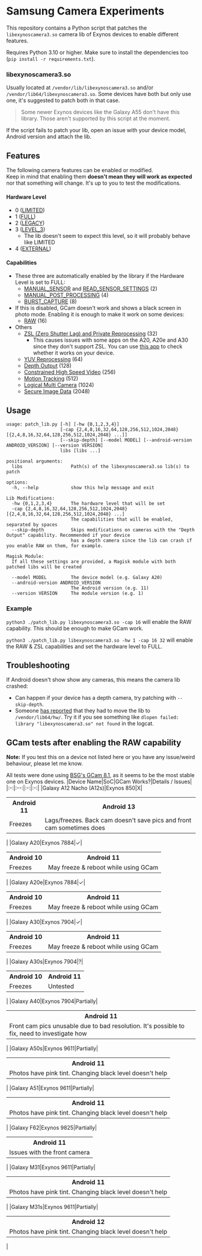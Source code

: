 # Samsung Camera Experiments
This repository contains a Python script that patches the `libexynoscamera3.so` camera lib of Exynos devices to enable different features.

Requires Python 3.10 or higher. Make sure to install the dependencies too (`pip install -r requirements.txt`).

### libexynoscamera3.so
Usually located at `/vendor/lib/libexynoscamera3.so` and/or `/vendor/lib64/libexynoscamera3.so`. Some devices have both but only use one, it's suggested to patch both in that case.

> Some newer Exynos devices like the Galaxy A55 don't have this library. Those aren't supported by this script at the moment.

If the script fails to patch your lib, open an issue with your device model, Android version and attach the lib.

## Features
The following camera features can be enabled or modified. \
Keep in mind that enabling them **doesn't mean they will work as expected** nor that something will change. It's up to you to test the modifications.

#### Hardware Level
* 0 ([LIMITED](https://developer.android.com/reference/android/hardware/camera2/CameraMetadata#INFO_SUPPORTED_HARDWARE_LEVEL_LIMITED))
* 1 ([FULL](https://developer.android.com/reference/android/hardware/camera2/CameraMetadata#INFO_SUPPORTED_HARDWARE_LEVEL_FULL))
* 2 ([LEGACY](https://developer.android.com/reference/android/hardware/camera2/CameraMetadata#INFO_SUPPORTED_HARDWARE_LEVEL_LEGACY))
* 3 ([LEVEL_3](https://developer.android.com/reference/android/hardware/camera2/CameraMetadata#INFO_SUPPORTED_HARDWARE_LEVEL_3))
    * The lib doesn't seem to expect this level, so it will probably behave like LIMITED
* 4 ([EXTERNAL](https://developer.android.com/reference/android/hardware/camera2/CameraMetadata#INFO_SUPPORTED_HARDWARE_LEVEL_EXTERNAL))

#### Capabilities
* These three are automatically enabled by the library if the Hardware Level is set to FULL:
    * [MANUAL_SENSOR](https://developer.android.com/reference/android/hardware/camera2/CameraMetadata#REQUEST_AVAILABLE_CAPABILITIES_MANUAL_SENSOR) and [READ_SENSOR_SETTINGS](https://developer.android.com/reference/android/hardware/camera2/CameraMetadata#REQUEST_AVAILABLE_CAPABILITIES_READ_SENSOR_SETTINGS) (2)
    * [MANUAL_POST_PROCESSING](https://developer.android.com/reference/android/hardware/camera2/CameraMetadata#REQUEST_AVAILABLE_CAPABILITIES_MANUAL_POST_PROCESSING) (4)
    * [BURST_CAPTURE](https://developer.android.com/reference/android/hardware/camera2/CameraMetadata#REQUEST_AVAILABLE_CAPABILITIES_BURST_CAPTURE) (8)
* If this is disabled, GCam doesn't work and shows a black screen in photo mode. Enabling it is enough to make it work on some devices:
    * [RAW](https://developer.android.com/reference/android/hardware/camera2/CameraMetadata#REQUEST_AVAILABLE_CAPABILITIES_RAW) (16)
* Others
    * [ZSL (Zero Shutter Lag) and Private Reprocessing](https://developer.android.com/reference/android/hardware/camera2/CameraMetadata#REQUEST_AVAILABLE_CAPABILITIES_PRIVATE_REPROCESSING) (32)
        * This causes issues with some apps on the A20, A20e and A30 since they don't support ZSL. You can use [this app](https://github.com/sonyxperiadev/CameraTest) to check whether it works on your device.
    * [YUV Reprocessing](https://developer.android.com/reference/android/hardware/camera2/CameraMetadata#REQUEST_AVAILABLE_CAPABILITIES_YUV_REPROCESSING) (64)
    * [Depth Output](https://developer.android.com/reference/android/hardware/camera2/CameraMetadata#REQUEST_AVAILABLE_CAPABILITIES_DEPTH_OUTPUT) (128)
    * [Constrained High Speed Video](https://developer.android.com/reference/android/hardware/camera2/CameraMetadata#REQUEST_AVAILABLE_CAPABILITIES_CONSTRAINED_HIGH_SPEED_VIDEO) (256)
    * [Motion Tracking](https://developer.android.com/reference/android/hardware/camera2/CameraMetadata#REQUEST_AVAILABLE_CAPABILITIES_MOTION_TRACKING) (512)
    * [Logical Multi Camera](https://developer.android.com/reference/android/hardware/camera2/CameraMetadata#REQUEST_AVAILABLE_CAPABILITIES_LOGICAL_MULTI_CAMERA) (1024)
    * [Secure Image Data](https://developer.android.com/reference/android/hardware/camera2/CameraMetadata#REQUEST_AVAILABLE_CAPABILITIES_SECURE_IMAGE_DATA) (2048)

## Usage
```
usage: patch_lib.py [-h] [-hw {0,1,2,3,4}]
                    [-cap {2,4,8,16,32,64,128,256,512,1024,2048} [{2,4,8,16,32,64,128,256,512,1024,2048} ...]]
                    [--skip-depth] [--model MODEL] [--android-version ANDROID_VERSION] [--version VERSION]
                    libs [libs ...]

positional arguments:
  libs                  Path(s) of the libexynoscamera3.so lib(s) to patch

options:
  -h, --help            show this help message and exit

Lib Modifications:
  -hw {0,1,2,3,4}       The hardware level that will be set
  -cap {2,4,8,16,32,64,128,256,512,1024,2048} [{2,4,8,16,32,64,128,256,512,1024,2048} ...]
                        The capabilities that will be enabled, separated by spaces
  --skip-depth          Skips modifications on cameras with the "Depth Output" capability. Recommended if your device
                        has a depth camera since the lib can crash if you enable RAW on them, for example.

Magisk Module:
  If all these settings are provided, a Magisk module with both patched libs will be created

  --model MODEL         The device model (e.g. Galaxy A20)
  --android-version ANDROID_VERSION
                        The Android version (e.g. 11)
  --version VERSION     The module version (e.g. 1)
```

### Example
`python3 ./patch_lib.py libexynoscamera3.so -cap 16` will enable the RAW capability. This should be enough to make GCam work.

`python3 ./patch_lib.py libexynoscamera3.so -hw 1 -cap 16 32` will enable the RAW & ZSL capabilities and set the hardware level to FULL.

## Troubleshooting
If Android doesn't show show any cameras, this means the camera lib crashed:
  * Can happen if your device has a depth camera, try patching with `--skip-depth`.
  * Someone [has reported](https://github.com/TBM13/Samsung-Camera-Experiments/issues/7#issuecomment-1949522917) that they had to move the lib to `/vendor/lib64/hw/`. Try it if you see something like `dlopen failed: library "libexynoscamera3.so" not found` in the logcat.

## GCam tests after enabling the RAW capability
**Note:** If you test this on a device not listed here or you have any issue/weird behaviour, please let me know.

All tests were done using [BSG's GCam 8.1](https://www.celsoazevedo.com/files/android/google-camera/dev-bsg/f/dl88/), as it seems to be the most stable one on Exynos devices.
|Device Name|SoC|GCam Works?|Details / Issues|
|:-:|:--:|:-:|:-:|
|Galaxy A12 Nacho (A12s)|Exynos 850|X|<table><th>Android 11</th><th>Android 13</th><tr><td>Freezes</td><td>Lags/freezes. Back cam doesn't save pics and front cam sometimes does</td></tr></table>|
|Galaxy A20|Exynos 7884|✓|<table><th>Android 10</th><th>Android 11</th><tr><td>Freezes</td><td>May freeze & reboot while using GCam</td></tr></table>|
|Galaxy A20e|Exynos 7884|✓|<table><th>Android 10</th><th>Android 11</th><tr><td>Freezes</td><td>May freeze & reboot while using GCam</td></tr></table>|
|Galaxy A30|Exynos 7904|✓|<table><th>Android 10</th><th>Android 11</th><tr><td>Freezes</td><td>May freeze & reboot while using GCam</td></tr></table>|
|Galaxy A30s|Exynos 7904|?|<table><th>Android 10</th><th>Android 11</th><tr><td>Freezes</td><td>Untested</td></tr></table>|
|Galaxy A40|Exynos 7904|Partially|<table><th>Android 11</th><tr><td>Front cam pics unusable due to bad resolution. It's possible to fix, need to investigate how</td></tr></table>|
|Galaxy A50s|Exynos 9611|Partially|<table><th>Android 11</th><tr><td>Photos have pink tint. Changing black level doesn't help</td></tr></table>|
|Galaxy A51|Exynos 9611|Partially|<table><th>Android 11</th><tr><td>Photos have pink tint. Changing black level doesn't help</td></tr></table>|
|Galaxy F62|Exynos 9825|Partially|<table><th>Android 11</th><tr><td>Issues with the front camera</td></tr></table>|
|Galaxy M31|Exynos 9611|Partially|<table><th>Android 11</th><tr><td>Photos have pink tint. Changing black level doesn't help</td></tr></table>|
|Galaxy M31s|Exynos 9611|Partially|<table><th>Android 12</th><tr><td>Photos have pink tint. Changing black level doesn't help</td></tr></table>|
